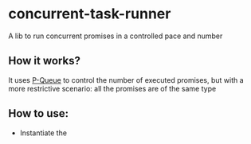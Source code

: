 # concurrent-task-runner

A lib to run concurrent promises in a controlled pace and number

## How it works?

It uses [P-Queue](https://www.npmjs.com/package/p-queue) to control the number of executed promises, but with a more restrictive scenario: all the promises are of the same type

## How to use:

* Instantiate the
